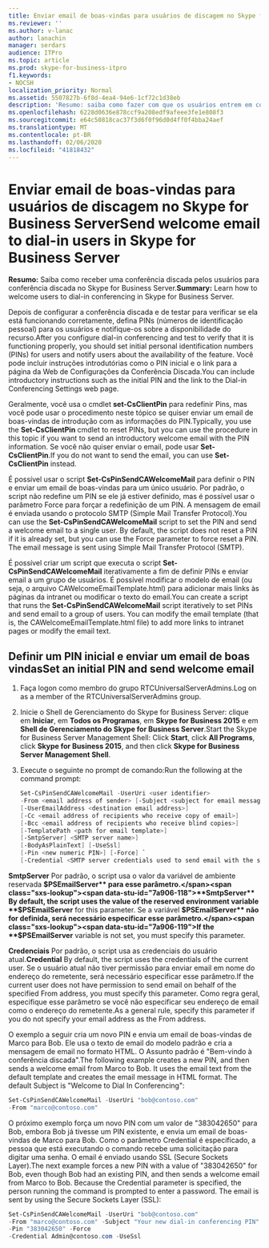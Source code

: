 ```yaml
---
title: Enviar email de boas-vindas para usuários de discagem no Skype for Business Server
ms.reviewer: ''
ms.author: v-lanac
author: lanachin
manager: serdars
audience: ITPro
ms.topic: article
ms.prod: skype-for-business-itpro
f1.keywords:
- NOCSH
localization_priority: Normal
ms.assetid: 5507827b-6f8d-4ea4-94e6-1cf72c1d38eb
description: 'Resumo: saiba como fazer com que os usuários entrem em conferência discada no Skype for Business Server.'
ms.openlocfilehash: 6228d0636e878ccf9a208edf9afeee3fe1e808f3
ms.sourcegitcommit: e64c50818cac37f3d6f0f96d0d4ff0f4bba24aef
ms.translationtype: MT
ms.contentlocale: pt-BR
ms.lasthandoff: 02/06/2020
ms.locfileid: "41818432"
---
```

# <a name="send-welcome-email-to-dial-in-users-in-skype-for-business-server"></a><span data-ttu-id="7a906-103">Enviar email de boas-vindas para usuários de discagem no Skype for Business Server</span><span class="sxs-lookup"><span data-stu-id="7a906-103">Send welcome email to dial-in users in Skype for Business Server</span></span>
 
<span data-ttu-id="7a906-104">**Resumo:** Saiba como receber uma conferência discada pelos usuários para conferência discada no Skype for Business Server.</span><span class="sxs-lookup"><span data-stu-id="7a906-104">**Summary:** Learn how to welcome users to dial-in conferencing in Skype for Business Server.</span></span>
  
<span data-ttu-id="7a906-105">Depois de configurar a conferência discada e de testar para verificar se ela está funcionando corretamente, defina PINs (números de identificação pessoal) para os usuários e notifique-os sobre a disponibilidade do recurso.</span><span class="sxs-lookup"><span data-stu-id="7a906-105">After you configure dial-in conferencing and test to verify that it is functioning properly, you should set initial personal identification numbers (PINs) for users and notify users about the availability of the feature.</span></span> <span data-ttu-id="7a906-106">Você pode incluir instruções introdutórias como o PIN inicial e o link para a página da Web de Configurações da Conferência Discada.</span><span class="sxs-lookup"><span data-stu-id="7a906-106">You can include introductory instructions such as the initial PIN and the link to the Dial-in Conferencing Settings web page.</span></span> 
  
<span data-ttu-id="7a906-107">Geralmente, você usa o cmdlet **set-CsClientPin** para redefinir Pins, mas você pode usar o procedimento neste tópico se quiser enviar um email de boas-vindas de introdução com as informações do PIN.</span><span class="sxs-lookup"><span data-stu-id="7a906-107">Typically, you use the **Set-CsClientPin** cmdlet to reset PINs, but you can use the procedure in this topic if you want to send an introductory welcome email with the PIN information.</span></span> <span data-ttu-id="7a906-108">Se você não quiser enviar o email, pode usar **Set-CsClientPin**.</span><span class="sxs-lookup"><span data-stu-id="7a906-108">If you do not want to send the email, you can use **Set-CsClientPin** instead.</span></span>
  
<span data-ttu-id="7a906-p103">É possível usar o script **Set-CsPinSendCAWelcomeMail** para definir o PIN e enviar um email de boas-vindas para um único usuário. Por padrão, o script não redefine um PIN se ele já estiver definido, mas é possível usar o parâmetro Force para forçar a redefinição de um PIN. A mensagem de email é enviada usando o protocolo SMTP (Simple Mail Transfer Protocol).</span><span class="sxs-lookup"><span data-stu-id="7a906-p103">You can use the **Set-CsPinSendCAWelcomeMail** script to set the PIN and send a welcome email to a single user. By default, the script does not reset a PIN if it is already set, but you can use the Force parameter to force reset a PIN. The email message is sent using Simple Mail Transfer Protocol (SMTP).</span></span>
  
<span data-ttu-id="7a906-p104">É possível criar um script que executa o script **Set-CsPinSendCAWelcomeMail** iterativamente a fim de definir PINs e enviar email a um grupo de usuários. É possível modificar o modelo de email (ou seja, o arquivo CAWelcomeEmailTemplate.html) para adicionar mais links às páginas da intranet ou modificar o texto do email.</span><span class="sxs-lookup"><span data-stu-id="7a906-p104">You can create a script that runs the **Set-CsPinSendCAWelcomeMail** script iteratively to set PINs and send email to a group of users. You can modify the email template (that is, the CAWelcomeEmailTemplate.html file) to add more links to intranet pages or modify the email text.</span></span>
  


## <a name="set-an-initial-pin-and-send-welcome-email"></a><span data-ttu-id="7a906-114">Definir um PIN inicial e enviar um email de boas vindas</span><span class="sxs-lookup"><span data-stu-id="7a906-114">Set an initial PIN and send welcome email</span></span>

1. <span data-ttu-id="7a906-115">Faça logon como membro do grupo RTCUniversalServerAdmins.</span><span class="sxs-lookup"><span data-stu-id="7a906-115">Log on as a member of the RTCUniversalServerAdmins group.</span></span>
    
2. <span data-ttu-id="7a906-116">Inicie o Shell de Gerenciamento do Skype for Business Server: clique em **Iniciar**, em **Todos os Programas**, em **Skype for Business 2015** e em **Shell de Gerenciamento do Skype for Business Server**.</span><span class="sxs-lookup"><span data-stu-id="7a906-116">Start the Skype for Business Server Management Shell: Click **Start**, click **All Programs**, click **Skype for Business 2015**, and then click **Skype for Business Server Management Shell**.</span></span>
    
3. <span data-ttu-id="7a906-117">Execute o seguinte no prompt de comando:</span><span class="sxs-lookup"><span data-stu-id="7a906-117">Run the following at the command prompt:</span></span>
    
   ```PowerShell
   Set-CsPinSendCAWelcomeMail -UserUri <user identifier>
   -From <email address of sender> [-Subject <subject for email message>]
   [-UserEmailAddress <destination email address>]
   [-Cc <email address of recipients who receive copy of email>]
   [-Bcc <email address of recipients who receive blind copies>]
   [-TemplatePath <path for email template>]
   [-SmtpServer] <SMTP server name>]
   [-BodyAsPlainText] [-UseSsl]
   [-Pin <new numeric PIN>] [-Force] `
   [-Credential <SMTP server credentials used to send email with the specified From address>]
   ```

<span data-ttu-id="7a906-118">**SmtpServer** Por padrão, o script usa o valor da variável de ambiente reservada **$PSEmailServer** para esse parâmetro.</span><span class="sxs-lookup"><span data-stu-id="7a906-118">**SmtpServer** By default, the script uses the value of the reserved environment variable **$PSEmailServer** for this parameter.</span></span> <span data-ttu-id="7a906-119">Se a variável  **$PSEmailServer** não for definida, será necessário especificar esse parâmetro.</span><span class="sxs-lookup"><span data-stu-id="7a906-119">If the **$PSEmailServer** variable is not set, you must specify this parameter.</span></span>
    
<span data-ttu-id="7a906-120">**Credenciais** Por padrão, o script usa as credenciais do usuário atual.</span><span class="sxs-lookup"><span data-stu-id="7a906-120">**Credential** By default, the script uses the credentials of the current user.</span></span> <span data-ttu-id="7a906-121">Se o usuário atual não tiver permissão para enviar email em nome do endereço do remetente, será necessário especificar esse parâmetro.</span><span class="sxs-lookup"><span data-stu-id="7a906-121">If the current user does not have permission to send email on behalf of the specified From address, you must specify this parameter.</span></span> <span data-ttu-id="7a906-122">Como regra geral, especifique esse parâmetro se você não especificar seu endereço de email como o endereço do remetente.</span><span class="sxs-lookup"><span data-stu-id="7a906-122">As a general rule, specify this parameter if you do not specify your email address as the From address.</span></span>
    
<span data-ttu-id="7a906-p107">O exemplo a seguir cria um novo PIN e envia um email de boas-vindas de Marco para Bob. Ele usa o texto de email do modelo padrão e cria a mensagem de email no formato HTML. O Assunto padrão é "Bem-vindo à conferência discada".</span><span class="sxs-lookup"><span data-stu-id="7a906-p107">The following example creates a new PIN, and then sends a welcome email from Marco to Bob. It uses the email text from the default template and creates the email message in HTML format. The default Subject is "Welcome to Dial In Conferencing":</span></span>
  
```PowerShell
Set-CsPinSendCAWelcomeMail -UserUri "bob@contoso.com"
-From "marco@contoso.com"
```

<span data-ttu-id="7a906-p108">O próximo exemplo força um novo PIN com um valor de "383042650" para Bob, embora Bob já tivesse um PIN existente, e envia um email de boas-vindas de Marco para Bob. Como o parâmetro Credential é especificado, a pessoa que está executando o comando recebe uma solicitação para digitar uma senha. O email é enviado usando SSL (Secure Sockets Layer).</span><span class="sxs-lookup"><span data-stu-id="7a906-p108">The next example forces a new PIN with a value of "383042650" for Bob, even though Bob had an existing PIN, and then sends a welcome email from Marco to Bob. Because the Credential parameter is specified, the person running the command is prompted to enter a password. The email is sent by using the Secure Sockets Layer (SSL):</span></span>
  
```PowerShell
Set-CsPinSendCAWelcomeMail -UserUri "bob@contoso.com"
-From "marco@contoso.com" -Subject "Your new dial-in conferencing PIN"
-Pin "383042650" -Force
-Credential Admin@contoso.com -UseSsl
```
